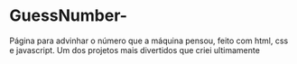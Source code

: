 # GuessNumber-
Página para advinhar o número que a máquina pensou, feito com html, css e javascript. Um dos projetos mais divertidos que criei ultimamente
